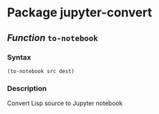 # Package jupyter-convert


## *Function* `to-notebook`

### Syntax

```common-lisp
(to-notebook src dest)
```

### Description

Convert Lisp source to Jupyter notebook
